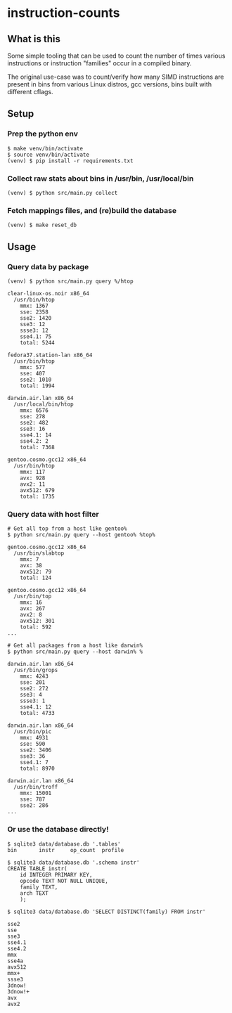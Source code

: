 # instruction-counts

## What is this

Some simple tooling that can be used to count the number of times various
instructions or instruction "families" occur in a compiled binary.

The original use-case was to count/verify how many SIMD instructions are present
in bins from various Linux distros, gcc versions, bins built with different
cflags.

## Setup

### Prep the python env

```
$ make venv/bin/activate
$ source venv/bin/activate
(venv) $ pip install -r requirements.txt
```

### Collect raw stats about bins in /usr/bin, /usr/local/bin

```
(venv) $ python src/main.py collect
```

### Fetch mappings files, and (re)build the database

```
(venv) $ make reset_db
```

## Usage

### Query data by package

```
(venv) $ python src/main.py query %/htop

clear-linux-os.noir x86_64
  /usr/bin/htop
    mmx: 1367
    sse: 2358
    sse2: 1420
    sse3: 12
    ssse3: 12
    sse4.1: 75
    total: 5244

fedora37.station-lan x86_64
  /usr/bin/htop
    mmx: 577
    sse: 407
    sse2: 1010
    total: 1994

darwin.air.lan x86_64
  /usr/local/bin/htop
    mmx: 6576
    sse: 278
    sse2: 482
    sse3: 16
    sse4.1: 14
    sse4.2: 2
    total: 7368

gentoo.cosmo.gcc12 x86_64
  /usr/bin/htop
    mmx: 117
    avx: 928
    avx2: 11
    avx512: 679
    total: 1735
```


### Query data with host filter

```
# Get all top from a host like gentoo%
$ python src/main.py query --host gentoo% %top%

gentoo.cosmo.gcc12 x86_64
  /usr/bin/slabtop
    mmx: 7
    avx: 38
    avx512: 79
    total: 124

gentoo.cosmo.gcc12 x86_64
  /usr/bin/top
    mmx: 16
    avx: 267
    avx2: 8
    avx512: 301
    total: 592
...

# Get all packages from a host like darwin%
$ python src/main.py query --host darwin% %

darwin.air.lan x86_64
  /usr/bin/grops
    mmx: 4243
    sse: 201
    sse2: 272
    sse3: 4
    ssse3: 1
    sse4.1: 12
    total: 4733

darwin.air.lan x86_64
  /usr/bin/pic
    mmx: 4931
    sse: 590
    sse2: 3406
    sse3: 36
    sse4.1: 7
    total: 8970

darwin.air.lan x86_64
  /usr/bin/troff
    mmx: 15001
    sse: 787
    sse2: 286
...
```

### Or use the database directly!

```
$ sqlite3 data/database.db '.tables'
bin       instr     op_count  profile

$ sqlite3 data/database.db '.schema instr'
CREATE TABLE instr(
    id INTEGER PRIMARY KEY,
    opcode TEXT NOT NULL UNIQUE,
    family TEXT,
    arch TEXT
    );

$ sqlite3 data/database.db 'SELECT DISTINCT(family) FROM instr'

sse2
sse
sse3
sse4.1
sse4.2
mmx
sse4a
avx512
mmx+
ssse3
3dnow!
3dnow!+
avx
avx2
```
